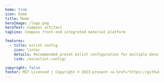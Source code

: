 ```yaml
---
home: true
icon: home
title: Home
heroImage: /logo.png
heroText: Compass artifact
tagline: Compass front-end integrated material platform

features:
  - title: eslint config
    icon: linter
    details: Recommended preset eslint configuration for multiple development environments
    link: /en/eslint-config/

copyright: false
footer: MIT Licensed | Copyright © 2023-present <a href="https://github.com/Aiden-FE" target="_blank">Aiden</a>
---
```

